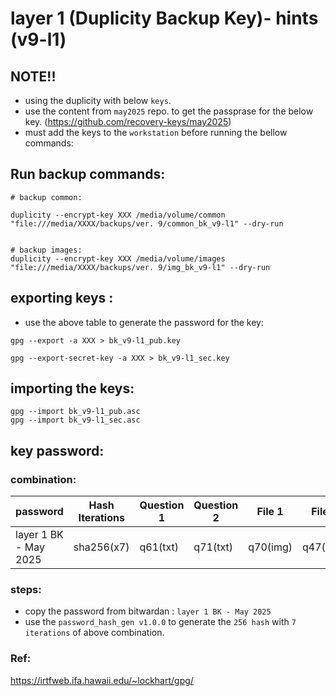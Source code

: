 # layer 1 (Duplicity Backup Key)- hints (v9-l1)

##  NOTE!!
- using the duplicity with below `keys`. 
- use the content from `may2025` repo. to get the passprase for the below key. (https://github.com/recovery-keys/may2025)
- must add the keys to the `workstation` before running the bellow commands:


## Run backup commands:

```
# backup common:

duplicity --encrypt-key XXX /media/volume/common "file:///media/XXXX/backups/ver. 9/common_bk_v9-l1" --dry-run


# backup images:
duplicity --encrypt-key XXX /media/volume/images "file:///media/XXXX/backups/ver. 9/img_bk_v9-l1" --dry-run

```

## exporting keys : 
- use the above table to generate the password for the key:

```
gpg --export -a XXX > bk_v9-l1_pub.key

gpg --export-secret-key -a XXX > bk_v9-l1_sec.key

```

## importing the keys:
```
gpg --import bk_v9-l1_pub.asc
gpg --import bk_v9-l1_sec.asc
```

## key password:

### combination:
password | Hash Iterations | Question 1 | Question 2 | File 1 | File 2 |
--- | --- | --- | --- |--- |--- |
layer 1 BK - May 2025 | sha256(x7) | q61(txt)  | q71(txt) | q70(img) | q47(img) |


### steps: 
- copy the password from bitwardan : `layer 1 BK - May 2025`
- use the `password_hash_gen v1.0.0` to generate the `256 hash` with `7 iterations` of above combination.


### Ref:
https://irtfweb.ifa.hawaii.edu/~lockhart/gpg/
